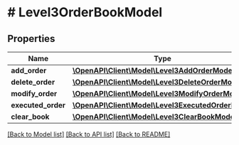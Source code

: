 # # Level3OrderBookModel

## Properties

Name | Type | Description | Notes
------------ | ------------- | ------------- | -------------
**add_order** | [**\OpenAPI\Client\Model\Level3AddOrderModel**](Level3AddOrderModel.md) |  | [optional]
**delete_order** | [**\OpenAPI\Client\Model\Level3DeleteOrderModel**](Level3DeleteOrderModel.md) |  | [optional]
**modify_order** | [**\OpenAPI\Client\Model\Level3ModifyOrderModel**](Level3ModifyOrderModel.md) |  | [optional]
**executed_order** | [**\OpenAPI\Client\Model\Level3ExecutedOrderModel**](Level3ExecutedOrderModel.md) |  | [optional]
**clear_book** | [**\OpenAPI\Client\Model\Level3ClearBookModel**](Level3ClearBookModel.md) |  | [optional]

[[Back to Model list]](../../README.md#models) [[Back to API list]](../../README.md#endpoints) [[Back to README]](../../README.md)
